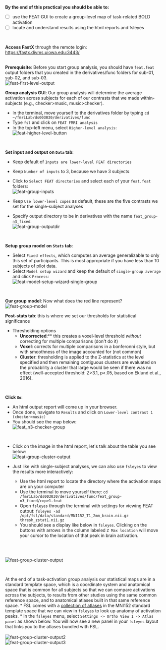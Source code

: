 **By the end of this practical you should be able to:** <br/>
* [ ] use the FEAT GUI to create a group-level map of task-related BOLD activation <br/>
* [ ] locate and understand results using the html reports and fsleyes <br/>
<br/>

**Access FastX** through the remote login: <br>
https://fastx.divms.uiowa.edu:3443/  <br/>
<br/>

**Prerequisite**: Before you start group analysis, you should have `feat.feat` output folders that you created in the derivatives/func folders for sub-01, sub-02, and sub-03. <br/>
![feat-first-level-output](images/practical_group-analysis-prep.png)
<br/>

**Group analysis GUI**: Our group analysis will determine the average activation across subjects for each of our contrasts that we made within-subjects (e.g., checker>music, music>checker).
*  In the terminal, move yourself to the derivatives folder by typing `cd ~/fmriLab/ds003030/derivatives/func`
*  Type `fsl` and click on `FEAT FMRI analysis`
*  In the top-left menu, select `Higher-level analysis`: <br/>
![feat-higher-level-button](images/group-analysis_feat-higher-level-button.png)
<br/>


**Set input and output on `Data` tab**: <br>
*  Keep default of `Inputs are lower-level FEAT directories`
*  Keep `Number of inputs` to 3, because we have 3 subjects 
*  Click to `Select FEAT directories` and select each of your `feat.feat` folders: <br/>
![feat-group-inputs](images/practical_group-analysis_feat-checker-inputs.png)

*  Keep `Use lower-level copes` as default, these are the five contrasts we set for the single-subject analyses
*  Specify output directory to be in derivatives with the name `feat_group-n3_fixed`: <br/>
![feat-group-outputdir](images/practical_group-analysis_checker-feat-group-outputdir.png)
<br/>

**Setup group model on `Stats` tab**: <br/>
*  Select `Fixed effects`, which computes an average generalizable to only this set of participants. This is most appropriate if you have less than 10 subjects of pilot data.
*  Select `Model setup wizard` and keep the default of `single-group average` and click `Process`: <br/>
![feat-model-setup-wizard-single-group](images/group-analysis_feat-model-setup-wizard-single-group.png) 
<br/>

**Our group model**: Now what does the red line represent?<br/>
![feat-group-model](images/group-analysis_feat-group-model.png)
<br/>

**Post-stats tab**: this is where we set our thresholds for statistical significance
* Thresholding options
    * **Uncorrected**:** this creates a voxel-level threshold _without_ correcting for multiple comparisons (don't do it)
    * **Voxel**: corrects for multiple comparisons in a bonferonni style, but with smoothness of the image accounted for (not common)
    * **Cluster**: thresholding is applied to the Z-statistics at the level specified and then remaining contiguous clusters are evaluated on the probability a cluster that large would be seen if there was no effect (well-accepted threshold: Z>3.1, p<.05, based on Eklund et al., 2016). 
<br/>

**Click `Go`**: 
*  An html output report will come up in your browser. 
*  Once done, navigate to `Results` and click on `Lower-level contrast 1 (checker>music)`
*  You should see the map below: <br/>
![feat_n3-checker-group](images/practical_group-analysis_feat-n3_fixed-checker.png)
<br/>

*  Click on the image in the html report, let's talk about the table you see below: <br/>
![feat-group-cluster-output](images/practical_group-analysis_feat-n3_fixed-checker-table.png)

* Just like with single-subject analyses, we can also use `fsleyes` to view the results more interactively:
    * Use the html report to locate the directory where the activation maps are on your computer
    * Use the terminal to move yourself there: `cd /fmriLab/ds003030/derivatives/func/feat_group-n3_fixed/cope1.feat`
    * Open `fsleyes` through the terminal with settings for viewing FEAT output: `fsleyes -ad /opt/fsl/data/standard/MNI152_T1_2mm_brain.nii.gz thresh_zstat1.nii.gz`
    * You should see a display like below in `fsleyes`. Clicking on the buttons with arrows in the column labeled `Z Max location` will move your cursor to the location of that peak in brain activation. 
</br>
<br/>

![feat-group-cluster-output](images/practical_group-analysis_feat-fixed-checker-output-fsleyes.png)


<br/>

At the end of a task-activation group analysis our statistical maps are in a standard template space, which is a coordinate system and anatomical space that is common for all subjects so that we can compare activations across the subjects, to results from other studies using the same common reference space, and to anatomical atlases built in that same reference space.
    * FSL comes with a [collection of atlases](https://fsl.fmrib.ox.ac.uk/fsl/fslwiki/Atlases) in the MNI152 standard template space that we can view in `fsleyes` to look up anatomy of activation peaks.
    * In the `fsleyes` menu, select `Settings -> Ortho View 1 -> Atlas panel` as shown below. You will now see a new panel in your `fsleyes` layout that links you to the atlases bundled with FSL. 
</br>
<br/>
![feat-group-cluster-output2](images/practical_group-analysis_feat-atlas-menu.png)
</br>
![feat-group-cluster-output3](images/practical_group-analysis_feat-atlas-view.png)


